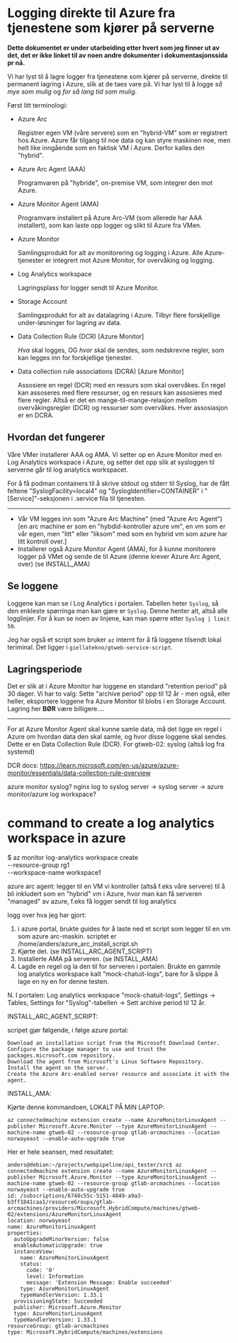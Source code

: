 # Logging direkte til Azure fra tjenestene som kjører på serverne

**Dette dokumentet er under utarbeiding etter hvert som jeg finner ut
av det, det er ikke linket til av noen andre dokumenter i dokumentasjonssida
pr nå.**

Vi har lyst til å lagre logger fra tjenestene som kjører på serverne,
direkte til permanent lagring i Azure, slik at de taes vare på. Vi har lyst
til å logge *så mye som mulig* og *for så lang tid som mulig*.

Først litt terminologi:

- Azure Arc

  Registrer egen VM (våre servere) som en "hybrid-VM" som er registrert hos
  Azure. Azure får tilgang til noe data og kan styre maskinen noe, men
  helt like inngående som en faktisk VM i Azure. Derfor kalles den "hybrid".

- Azure Arc Agent (AAA)

  Programvaren på "hybride", on-premise VM, som integrer den mot Azure.

- Azure Monitor Agent (AMA)

  Programvare installert på Azure Arc-VM (som allerede har AAA installert),
  som kan laste opp logger og slikt til Azure fra VMen.

- Azure Monitor

  Samlingsprodukt for alt av monitorering og logging i Azure. Alle
  Azure-tjenester er integrert mot Azure Monitor, for overvåking og logging.

- Log Analytics workspace

  Lagringsplass for logger sendt til Azure Monitor.

- Storage Account

  Samlingsprodukt for alt av datalagring i Azure. Tilbyr flere forskjellige
  under-løsninger for lagring av data.

- Data Collection Rule (DCR) [Azure Monitor]

  _Hva_ skal logges, OG _hvor_ skal de sendes, som nedskrevne regler, som
  kan legges inn for forskjellige tjenester.

- Data collection rule associations (DCRA) [Azure Monitor]

  Assosiere en regel (DCR) med en ressurs som skal overvåkes. En regel kan
  assoseres med flere ressurser, og en ressurs kan assosieres med flere regler.
  Altså er det en mange-til-mange-relasjon mellom overvåkingsregler (DCR) og
  ressurser som overvåkes. Hver assosiasjon er en DCRA.


## Hvordan det fungerer

Våre VMer installerer AAA og AMA. Vi setter op en Azure Monitor med en
Log Analytics workspace i Azure, og setter det opp slik at sysloggen til
serverne går til log analytics workspacet.

For å få podman containers til å skrive stdout og stderr til Syslog,
har de fått feltene "SyslogFacility=local4" og "SyslogIdentifier=CONTAINER"
i "[Service]"-seksjonen i .service fila til tjenesten.

--- 

- Vår VM legges inn som "Azure Arc Machine" (med "Azure Arc Agent")
  [en arc machine er som en "hybdid-kontroller azure vm", en vm som er vår
  egen, men "litt" eller "liksom" med som en hybrid vm som azure har litt
  kontroll over.]
- Installerer også Azure Monitor Agent (AMA), for å kunne monitorere logger på
  VMet og sende de til Azure (denne krever Azure Arc Agent, over)
  (se INSTALL_AMA)


## Se loggene

Loggene kan man se i Log Analytics i portalen. Tabellen heter `Syslog`, så
den enkleste spørringa man kan gjøre er `Syslog`. Denne henter alt, altså
alle logglinjer. For å kun se noen av linjene, kan man spørre etter
`Syslog | limit 50`.

Jeg har også et script som bruker `az` internt for å få loggene tilsendt
lokal teriminal. Det ligger i `giellatekno/gtweb-service-script`.


## Lagringsperiode

Det er slik at i Azure Monitor har loggene en standard "retention period" på
30 dager. Vi har to valg: Sette "archive period" opp til 12 år - men også,
eller heller, eksportere loggene fra Azure Monitor til blobs i en Storage
Account. Lagring her **BØR** være billigere....


---

For at Azure Monitor Agent skal kunne samle data, må det ligge en regel
i Azure om hvordan data den skal samle, og hvor disse loggene skal sendes.
Dette er en Data Collection Rule (DCR).
For gtweb-02:
  syslog (altså log fra systemd)





DCR docs: https://learn.microsoft.com/en-us/azure/azure-monitor/essentials/data-collection-rule-overview

azure monitor
syslog?
nginx log to syslog server -> syslog server -> azure monitor/azure log workspace?

# command to create a log analytics workspace in azure

$ az monitor log-analytics workspace create \
    --resource-group rg1 \
    --workspace-name workspace1



azure arc agent:
  legger til en VM vi kontroller (altså f.eks våre servere)
  til å bli inkludert som en "hybrid" vm i Azure, hvor man kan
  få serveren "managed" av azure, f.eks få logger sendt til
  log analytics

logg over hva jeg har gjort:

1. i azure portal, brukte guides for å laste ned et script som legger
   til en vm som azure arc-maskin.
   scriptet er /home/anders/azure_arc_install_script.sh
2. Kjørte det.   (se INSTALL_ARC_AGENT_SCRIPT)
3. Installerte AMA på serveren. (se INSTALL_AMA)
4. Lagde en regel og la den til for serveren i portalen.
   Brukte en gammle log analytics workspace kalt "mock-chatuit-logs",
   bare for å slippe å lage en ny en for denne testen.

N. I portalen: Log analytics workspace "mock-chatuit-logs", Settings -> Tables,
   Settings for "Syslog"-tabellen -> Sett archive period til 12 år.




INSTALL_ARC_AGENT_SCRIPT:

scripet gjør følgende, i følge azure portal:

    Download an installation script from the Microsoft Download Center.
    Configure the package manager to use and trust the packages.microsoft.com repository.
    Download the agent from Microsoft's Linux Software Repository.
    Install the agent on the server.
    Create the Azure Arc-enabled server resource and associate it with the agent.



INSTALL_AMA:

Kjørte denne kommandoen, LOKALT PÅ MIN LAPTOP:

    az connectedmachine extension create --name AzureMonitorLinuxAgent --publisher Microsoft.Azure.Monitor --type AzureMonitorLinuxAgent --machine-name gtweb-02 --resource-group gtlab-arcmachines --location norwayeast --enable-auto-upgrade true

Her er hele seansen, med resultatet:

    anders@debian:~/projects/webpipeline/api_tester/src$ az connectedmachine extension create --name AzureMonitorLinuxAgent --publisher Microsoft.Azure.Monitor --type AzureMonitorLinuxAgent --machine-name gtweb-02 --resource-group gtlab-arcmachines --location norwayeast --enable-auto-upgrade true
    id: /subscriptions/6748c55c-5151-4849-a9a3-b3ff1841caa1/resourceGroups/gtlab-arcmachines/providers/Microsoft.HybridCompute/machines/gtweb-02/extensions/AzureMonitorLinuxAgent
    location: norwayeast
    name: AzureMonitorLinuxAgent
    properties:
      autoUpgradeMinorVersion: false
      enableAutomaticUpgrade: true
      instanceView:
        name: AzureMonitorLinuxAgent
        status:
          code: '0'
          level: Information
          message: 'Extension Message: Enable succeeded'
        type: AzureMonitorLinuxAgent
        typeHandlerVersion: 1.33.1
      provisioningState: Succeeded
      publisher: Microsoft.Azure.Monitor
      type: AzureMonitorLinuxAgent
      typeHandlerVersion: 1.33.1
    resourceGroup: gtlab-arcmachines
    type: Microsoft.HybridCompute/machines/extensions
